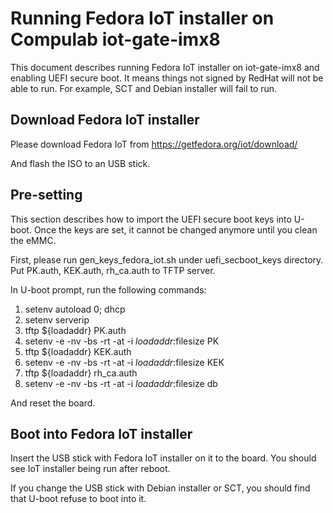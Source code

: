 Running Fedora IoT installer on Compulab iot-gate-imx8
========================================================

This document describes running Fedora IoT installer on iot-gate-imx8
and enabling UEFI secure boot.
It means things not signed by RedHat will not be able to run. For example,
SCT and Debian installer will fail to run.

## Download Fedora IoT installer

Please download Fedora IoT from
https://getfedora.org/iot/download/

And flash the ISO to an USB stick.

## Pre-setting

This section describes how to import the UEFI secure boot keys into
U-boot. Once the keys are set, it cannot be changed anymore until you
clean the eMMC.

First, please run gen_keys_fedora_iot.sh under uefi_secboot_keys directory.
Put PK.auth, KEK.auth, rh_ca.auth to TFTP server.

In U-boot prompt, run the following commands:
 1. setenv autoload 0; dhcp
 2. setenv serverip <your tftp server ip addr>
 3. tftp ${loadaddr} PK.auth
 4. setenv -e -nv -bs -rt -at -i ${loadaddr}:$filesize PK
 5. tftp ${loadaddr} KEK.auth
 6. setenv -e -nv -bs -rt -at -i ${loadaddr}:$filesize KEK
 7. tftp ${loadaddr} rh_ca.auth
 8. setenv -e -nv -bs -rt -at -i ${loadaddr}:$filesize db

And reset the board.

## Boot into Fedora IoT installer

Insert the USB stick with Fedora IoT installer on it to the board.
You should see IoT installer being run after reboot.

If you change the USB stick with Debian installer or SCT, you should
find that U-boot refuse to boot into it.
